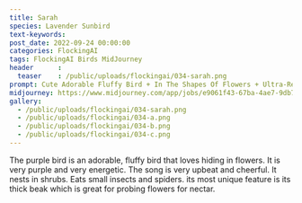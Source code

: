 ```yaml
---
title: Sarah
species: Lavender Sunbird
text-keywords: 
post_date: 2022-09-24 00:00:00
categories: FlockingAI
tags: FlockingAI Birds MidJourney 
header      :
  teaser    : /public/uploads/flockingai/034-sarah.png
prompt: Cute Adorable Fluffy Bird + In The Shapes Of Flowers + Ultra-Realistic, Octane Render Highly Detail
midjourney: https://www.midjourney.com/app/jobs/e9061f43-67ba-4ae7-9db7-f56ad7794fbf
gallery: 
  - /public/uploads/flockingai/034-sarah.png
  - /public/uploads/flockingai/034-a.png
  - /public/uploads/flockingai/034-b.png
  - /public/uploads/flockingai/034-c.png
---
```


The purple bird is an adorable, fluffy bird that loves hiding in flowers. It is very purple and very energetic. The song is very upbeat and cheerful. It nests in shrubs. Eats small insects and spiders. its most unique feature is its thick beak which is great for probing flowers for nectar.
